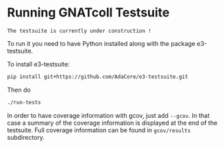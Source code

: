 Running GNATcoll Testsuite
==========================

`The testsuite is currently under construction !`

To run it you need to have Python installed along with the package
e3-testsuite.

To install e3-testsuite:

```sh
pip install git+https://github.com/AdaCore/e3-testsuite.git
```

Then do

```sh
./run-tests
```

In order to have coverage information with gcov, just add `--gcov`. In that
case a summary of the coverage information is displayed at the end of the
testsuite. Full coverage information can be found in `gcov/results`
subdirectory.
